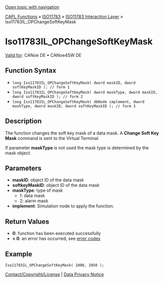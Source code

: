 [Open topic with navigation](../../../../../../CANoeDEFamily.htm#Topics/CAPLFunctions/ISO11783/ISOInteractionLayer/Functions/CAPLfunctionIso11783ILOPChangeSoftKeyMask.md)

[CAPL Functions](../../../CAPLfunctions.md) » [ISO11783](../../CAPLfunctionsISO11783Overview.md) » [ISO11783 Interaction Layer](../CAPLfunctionsISOILOverview.md) » Iso11783IL_OPChangeSoftKeyMask

# Iso11783IL_OPChangeSoftKeyMask

[Valid for](../../../../Shared/FeatureAvailability.md):  CANoe DE • CANoe4SW DE

## Function Syntax

- `long Iso11783IL_OPChangeSoftKeyMask( dword maskID, dword softKeyMaskID ); // form 1`
- `long Iso11783IL_OPChangeSoftKeyMask( dword maskType, dword maskID, dword softKeyMaskID ); // form 2`
- `long Iso11783IL_OPChangeSoftKeyMask( dbNode implement, dword maskType, dword maskID, dword softKeyMaskID ); // form 3`

## Description

The function changes the soft key mask of a data mask. A **Change Soft Key Mask** command is sent to the Virtual Terminal.

If parameter **maskType** is not used the mask type is determined by the mask object.

## Parameters

- **maskID**: object ID of the data mask
- **softkeyMaskID**: object ID of the data mask
- **maskType**: type of mask
  - 1: data mask
  - 2: alarm mask
- **implement**: Simulation node to apply the function.

## Return Values

- **0**: function has been executed successfully
- **< 0**: an error has occurred, see [error codes](../../../CAPLfunctionsISOj1939ErrorCodes.md)

## Example

```plaintext
Iso11783IL_OPChangeSoftKeyMask( 1000, 1050 );
```

[Contact/Copyright/License](../../../../Shared/ContactCopyrightLicense.md) | [Data Privacy Notice](https://www.vector.com/int/en/company/get-info/privacy-policy/)
